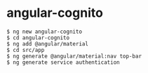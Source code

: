 angular-cognito
===============

```
$ ng new angular-cognito
$ cd angular-cognito 
$ ng add @angular/material
$ cd src/app
$ ng generate @angular/material:nav top-bar
$ ng generate service authentication
```
